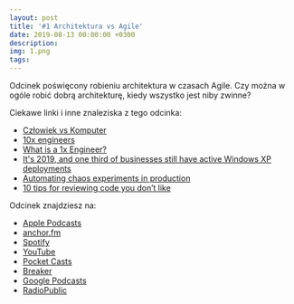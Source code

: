 ```yaml
---
layout: post
title: '#1 Architektura vs Agile'
date: 2019-08-13 00:00:00 +0300
description: 
img: 1.png
tags: 
---
```

Odcinek poświęcony robieniu architektura w czasach Agile.  Czy można w ogóle robić dobrą architekturę, kiedy wszystko jest niby zwinne?

Ciekawe linki i inne znaleziska z tego odcinka:

- [Człowiek vs Komputer](https://ksiegarnia.pwn.pl/Czlowiek-vs-Komputer,789360194,p.html)
- [10x engineers](https://twitter.com/skirani/status/1149302828420067328)
- [What is a 1x Engineer?](https://1x.engineer/)
- [It's 2019, and one third of businesses still have active Windows XP deployments](https://www.techrepublic.com/article/its-2019-and-one-third-of-businesses-still-have-active-windows-xp-deployments/)
- [Automating chaos experiments in production](https://blog.acolyer.org/2019/07/05/automating-chaos-experiments-in-production/)
- [10 tips for reviewing code you don’t like](https://developers.redhat.com/blog/2019/07/08/10-tips-for-reviewing-code-you-dont-like/)

Odcinek znajdziesz na:

- [Apple Podcasts](https://podcasts.apple.com/pl/podcast/architektura-vs-agile/id1477067604?i=1000447247459&l=pl)
- [anchor.fm](https://anchor.fm/patoarchitekciio/episodes/1-Architektura-vs-Agile-e4v42i/a-aksl45)
- [Spotify](https://open.spotify.com/episode/6daeXbyjWuvl3oSFFhpcfE)
- [YouTube](https://www.youtube.com/watch?v=GGFjvaiQh9E)
- [Pocket Casts](https://pca.st/16k1)
- [Breaker](https://www.breaker.audio/patoarchitekci/e/50062544)
- [Google Podcasts](https://podcasts.google.com/?feed=aHR0cHM6Ly9hbmNob3IuZm0vcy84NzIwMTBjL3BvZGNhc3QvcnNz&episode=YWRhZDY2ZjUtMjZjMC03MmFkLTlmYzYtMzhiNDJmMTczZjU0)
- [RadioPublic](https://radiopublic.com/patoarchitekci-6BJROa/ep/s1!64401)
